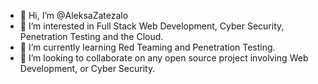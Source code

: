 - 👋 Hi, I’m @AleksaZatezalo
- 👀 I’m interested in Full Stack Web Development, Cyber Security, Penetration Testing and the Cloud.
- 🌱 I’m currently learning Red Teaming and Penetration Testing. 
- 💞️ I’m looking to collaborate on any open source project involving Web Development, or Cyber Security.

<!---
AleksaZatezalo/AleksaZatezalo is a ✨ special ✨ repository because its `README.md` (this file) appears on your GitHub profile.
You can click the Preview link to take a look at your changes.
--->
